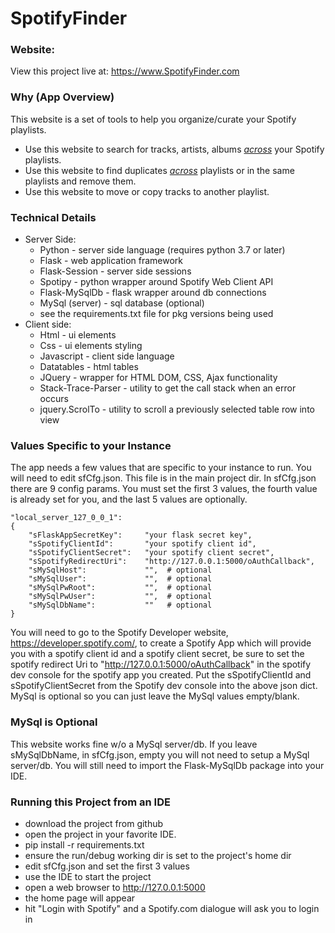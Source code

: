 # SpotifyFinder

### Website:
View this project live at:   https://www.SpotifyFinder.com

### Why (App Overview)
This website is a set of tools to help you organize/curate your Spotify playlists. 
  * Use this website to search for tracks, artists, albums <i><u>across</u></i> your Spotify playlists.
  * Use this website to find duplicates <i><u>across</u></i> playlists or in the same playlists and remove them.
  * Use this website to move or copy tracks to another playlist.

### Technical Details
* Server Side:
    * Python - server side language (requires python 3.7 or later)
    * Flask  - web application framework
    * Flask-Session - server side sessions
    * Spotipy  - python wrapper around Spotify Web Client API
    * Flask-MySqlDb  - flask wrapper around db connections
    * MySql (server) - sql database (optional)
    * see the requirements.txt file for pkg versions being used
* Client side:
    * Html - ui elements
    * Css - ui elements styling
    * Javascript - client side language 
    * Datatables - html tables
    * JQuery - wrapper for HTML DOM, CSS, Ajax functionality
    * Stack-Trace-Parser - utility to get the call stack when an error occurs
    * jquery.ScrolTo - utility to scroll a previously selected table row into view

### Values Specific to your Instance
The app needs a few values that are specific to your instance to run. You will need to edit 
sfCfg.json. This file is in the main project dir.  In sfCfg.json there are 9 config params. 
You must set the first 3 values, the fourth value is already set for you, and the last 5 values
are optionally. 

    "local_server_127_0_0_1":   
    {
        "sFlaskAppSecretKey":     "your flask secret key",
        "sSpotifyClientId":       "your spotify client id",
        "sSpotifyClientSecret":   "your spotify client secret",
        "sSpotifyRedirectUri":    "http://127.0.0.1:5000/oAuthCallback",
        "sMySqlHost":             "",  # optional
        "sMySqlUser":             "",  # optional
        "sMySqlPwRoot":           "",  # optional
        "sMySqlPwUser":           "",  # optional
        "sMySqlDbName":           ""   # optional
    }

You will need to go to the Spotify Developer website, https://developer.spotify.com/, 
to create a Spotify App which will provide you with a spotify client id and a spotify 
client secret, be sure to set the spotify redirect Uri to "http://127.0.0.1:5000/oAuthCallback"
in the spotify dev console for the spotify app you created.  Put the sSpotifyClientId
and sSpotifyClientSecret from the Spotify dev console into the above json dict. MySql
is optional so you can just leave the MySql values empty/blank.

### MySql is Optional
This website works fine w/o a MySql server/db.  If you leave sMySqlDbName, in sfCfg.json, empty you 
will not need to setup a MySql server/db. You will still need to import the Flask-MySqlDb package 
into your IDE.

### Running this Project from an IDE
  * download the project from github
  * open the project in your favorite IDE.  
  * pip install -r requirements.txt
  * ensure the run/debug working dir is set to the project's home dir
  * edit sfCfg.json and set the first 3 values
  * use the IDE to start the project  
  * open a web browser to http://127.0.0.1:5000
  * the home page will appear  
  * hit "Login with Spotify" and a Spotify.com dialogue will ask you to login in

